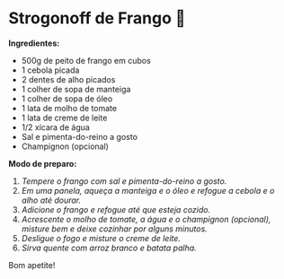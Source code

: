 # Strogonoff de Frango :chicken:

**Ingredientes:**

- 500g de peito de frango em cubos
- 1 cebola picada
- 2 dentes de alho picados
- 1 colher de sopa de manteiga
- 1 colher de sopa de óleo
- 1 lata de molho de tomate
- 1 lata de creme de leite
- 1/2 xícara de água
- Sal e pimenta-do-reino a gosto
- Champignon (opcional)

**Modo de preparo:**

1. _Tempere o frango com sal e pimenta-do-reino a gosto._
2. _Em uma panela, aqueça a manteiga e o óleo e refogue a cebola e o alho até dourar._
3. _Adicione o frango e refogue até que esteja cozido._
4. _Acrescente o molho de tomate, a água e o champignon (opcional), misture bem e deixe cozinhar por alguns minutos._
5. _Desligue o fogo e misture o creme de leite._
6. _Sirva quente com arroz branco e batata palha._

Bom apetite!
